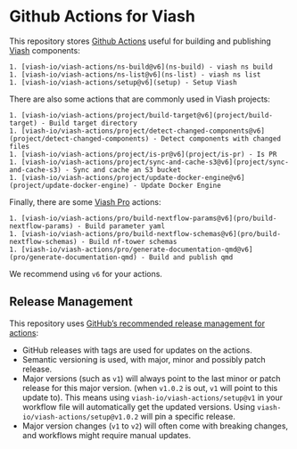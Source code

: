 # Github Actions for Viash


This repository stores [Github
Actions](https://github.com/features/actions) useful for building and
publishing [Viash](https://viash.io) components:

    1. [viash-io/viash-actions/ns-build@v6](ns-build) - viash ns build
    1. [viash-io/viash-actions/ns-list@v6](ns-list) - viash ns list
    1. [viash-io/viash-actions/setup@v6](setup) - Setup Viash

There are also some actions that are commonly used in Viash projects:

    1. [viash-io/viash-actions/project/build-target@v6](project/build-target) - Build target directory
    1. [viash-io/viash-actions/project/detect-changed-components@v6](project/detect-changed-components) - Detect components with changed files
    1. [viash-io/viash-actions/project/is-pr@v6](project/is-pr) - Is PR
    1. [viash-io/viash-actions/project/sync-and-cache-s3@v6](project/sync-and-cache-s3) - Sync and cache an S3 bucket
    1. [viash-io/viash-actions/project/update-docker-engine@v6](project/update-docker-engine) - Update Docker Engine

Finally, there are some [Viash
Pro](https://www.data-intuitive.com/services/viashpro.html) actions:

    1. [viash-io/viash-actions/pro/build-nextflow-params@v6](pro/build-nextflow-params) - Build parameter yaml
    1. [viash-io/viash-actions/pro/build-nextflow-schemas@v6](pro/build-nextflow-schemas) - Build nf-tower schemas
    1. [viash-io/viash-actions/pro/generate-documentation-qmd@v6](pro/generate-documentation-qmd) - Build and publish qmd

We recommend using `v6` for your actions.

## Release Management

This repository uses [GitHub’s recommended release management for
actions](https://docs.github.com/en/actions/creating-actions/about-custom-actions#using-release-management-for-actions):

- GitHub releases with tags are used for updates on the actions.
- Semantic versioning is used, with major, minor and possibly patch
  release.
- Major versions (such as `v1`) will always point to the last minor or
  patch release for this major version. (when `v1.0.2` is out, `v1` will
  point to this update to). This means using
  `viash-io/viash-actions/setup@v1` in your workflow file will
  automatically get the updated versions. Using
  `viash-io/viash-actions/setup@v1.0.2` will pin a specific release.
- Major version changes (`v1` to `v2`) will often come with breaking
  changes, and workflows might require manual updates.
